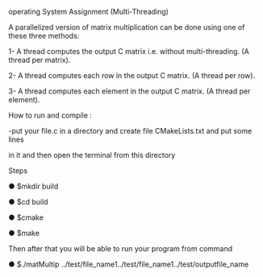 operating System Assignment (Multi-Threading)

A parallelized version of matrix multiplication can be done using one of these three methods:

1- A thread computes the output C matrix i.e. without multi-threading. (A thread per matrix).

2- A thread computes each row in the output C matrix. (A thread per row).

3- A thread computes each element in the output C matrix. (A thread per element).



How to run and compile :

-put your file.c in a directory and create file CMakeLists.txt and put some lines


in it and then open the terminal from this directory


Steps

  ● $mkdir build

  ● $cd build

  ● $cmake

  ● $make

  Then after that you will be able to run your program from command

  ● $./matMultip ../test/file_name1../test/file_name1../test/outputfile_name
